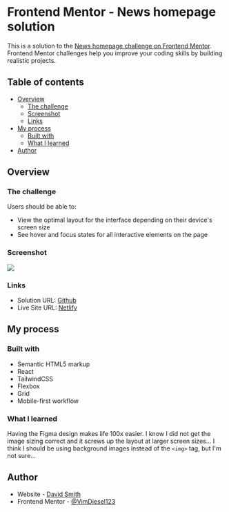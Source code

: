 # Frontend Mentor - News homepage solution

This is a solution to the [News homepage challenge on Frontend Mentor](https://www.frontendmentor.io/challenges/news-homepage-H6SWTa1MFl). Frontend Mentor challenges help you improve your coding skills by building realistic projects.

## Table of contents

- [Overview](#overview)
  - [The challenge](#the-challenge)
  - [Screenshot](#screenshot)
  - [Links](#links)
- [My process](#my-process)
  - [Built with](#built-with)
  - [What I learned](#what-i-learned)
- [Author](#author)

## Overview

### The challenge

Users should be able to:

- View the optimal layout for the interface depending on their device's screen size
- See hover and focus states for all interactive elements on the page

### Screenshot

![](./screenshot.jpg)

### Links

- Solution URL: [Github]()
- Live Site URL: [Netlify]()

## My process

### Built with

- Semantic HTML5 markup
- React
- TailwindCSS
- Flexbox
- Grid
- Mobile-first workflow

### What I learned

Having the Figma design makes life 100x easier. I know I did not get the image sizing correct and it screws up the layout at larger screen sizes... I think I should be using background images instead of the `<img>` tag, but I'm not sure...

## Author

- Website - [David Smith](https://www.dsmithdev.com)
- Frontend Mentor - [@VimDiesel123](https://www.frontendmentor.io/profile/VimDiesel123)
